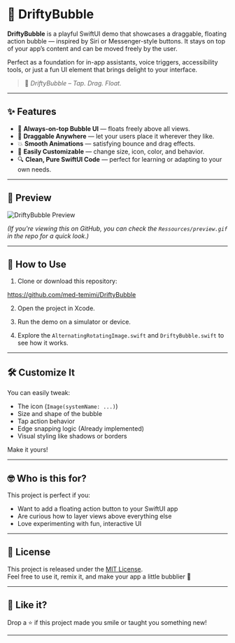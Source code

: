 # 🫧 DriftyBubble

**DriftyBubble** is a playful SwiftUI demo that showcases a draggable, floating action bubble — inspired by Siri or Messenger-style buttons. It stays on top of your app’s content and can be moved freely by the user.

Perfect as a foundation for in-app assistants, voice triggers, accessibility tools, or just a fun UI element that brings delight to your interface.

> 🎈 *DriftyBubble – Tap. Drag. Float.*

---

## ✨ Features

- 🫧 **Always-on-top Bubble UI** — floats freely above all views.
- 🎯 **Draggable Anywhere** — let your users place it wherever they like.
- 💥 **Smooth Animations** — satisfying bounce and drag effects.
- 🎨 **Easily Customizable** — change size, icon, color, and behavior.
- 🔍 **Clean, Pure SwiftUI Code** — perfect for learning or adapting to your own needs.

---

## 📸 Preview

![DriftyBubble Preview](Ressources/preview.gif)


_(If you're viewing this on GitHub, you can check the `Ressources/preview.gif` in the repo for a quick look.)_

---

## 📂 How to Use

1. Clone or download this repository:

https://github.com/med-temimi/DriftyBubble


2. Open the project in Xcode.

3. Run the demo on a simulator or device.

4. Explore the `AlternatingRotatingImage.swift` and  `DriftyBubble.swift` to see how it works.

---

## 🛠 Customize It

You can easily tweak:
- The icon (`Image(systemName: ...)`)
- Size and shape of the bubble
- Tap action behavior
- Edge snapping logic (Already implemented)
- Visual styling like shadows or borders

Make it yours!

---

## 🤓 Who is this for?

This project is perfect if you:
- Want to add a floating action button to your SwiftUI app
- Are curious how to layer views above everything else
- Love experimenting with fun, interactive UI

---

## 📄 License

This project is released under the [MIT License](LICENSE).  
Feel free to use it, remix it, and make your app a little bubblier 🫧

---

## 🌟 Like it?

Drop a ⭐️ if this project made you smile or taught you something new!

---

